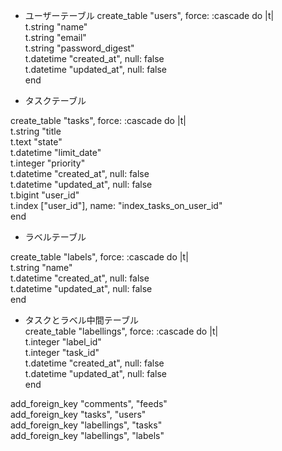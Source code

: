   
- ユーザーテーブル
create_table "users", force: :cascade do |t|  
  t.string "name"  
  t.string "email"  
  t.string "password_digest"  
  t.datetime "created_at", null: false  
  t.datetime "updated_at", null: false  
end  
  
- タスクテーブル  
  
create_table "tasks", force: :cascade do |t|  
  t.string "title  
  t.text "state"  
  t.datetime "limit_date"  
  t.integer "priority"  
  t.datetime "created_at", null: false  
  t.datetime "updated_at", null: false  
  t.bigint "user_id"  
  t.index ["user_id"], name: "index_tasks_on_user_id"  
end  
  
- ラベルテーブル  
  
create_table "labels", force: :cascade do |t|  
  t.string "name"  
  t.datetime "created_at", null: false  
  t.datetime "updated_at", null: false  
end  
  
- タスクとラベル中間テーブル  
create_table "labellings", force: :cascade do |t|  
  t.integer "label_id"  
  t.integer "task_id"  
  t.datetime "created_at", null: false  
  t.datetime "updated_at", null: false  
end  
  
add_foreign_key "comments", "feeds"  
add_foreign_key "tasks", "users"  
add_foreign_key "labellings", "tasks"  
add_foreign_key "labellings", "labels"  
